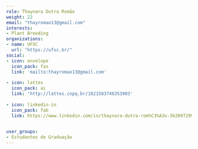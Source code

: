 ```yaml
---
role: Thaynara Dutra Romão
weight: 22
email: "thayromao13@gmail.com"
interests:
- Plant Breeding
organizations:
- name: UFSC
  url: "https://ufsc.br/"
social:
- icon: envelope
  icon_pack: fas
  link: 'mailto:thayromao13@gmail.com'
  
- icon: lattes
  icon_pack: ai
  link: 'http://lattes.cnpq.br/1821583746353903'
  
- icon: linkedin-in
  icon_pack: fab
  link: https://www.linkedin.com/in/thaynara-dutra-rom%C3%A3o-3b2097299
  

user_groups:
- Estudantes de Graduação
---
```


